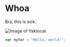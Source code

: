 # Whoa
Bra, this is sick.

![Image of Yaktocat](https://octodex.github.com/images/yaktocat.png)


``` javascript
var myVar = "Hello, world!";
```
